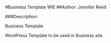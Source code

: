 #Business Template WIE
##Author: Jennifer Reed

###Description:

Business Template

WordPress Template to be used in Business site